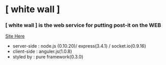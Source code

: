 [ white wall ]
=========
### [ white wall ] is the web service for putting post-it on the WEB  
[Site Here](http://whitewallnode.herokuapp.com/)  

- server-side : node.js (0.10.20)/ express(3.4.1) / socket.io(0.9.16)  
- client-side : anguler.js(1.0.8)
- styled by : pure framework(0.3.0)
